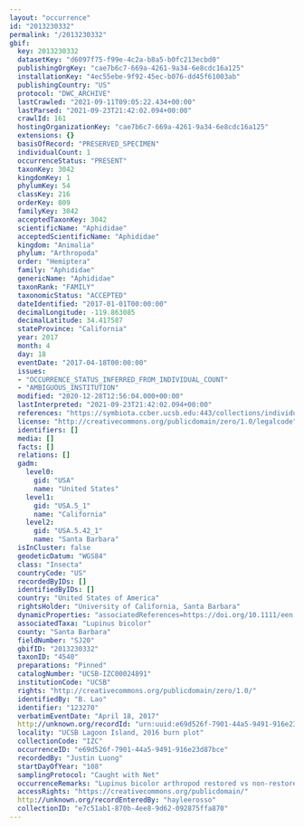 ```yaml
---
layout: "occurrence"
id: "2013230332"
permalink: "/2013230332"
gbif:
  key: 2013230332
  datasetKey: "d6097f75-f99e-4c2a-b8a5-b0fc213ecbd0"
  publishingOrgKey: "cae7b6c7-669a-4261-9a34-6e8cdc16a125"
  installationKey: "4ec55ebe-9f92-45ec-b076-dd45f61003ab"
  publishingCountry: "US"
  protocol: "DWC_ARCHIVE"
  lastCrawled: "2021-09-11T09:05:22.434+00:00"
  lastParsed: "2021-09-23T21:42:02.094+00:00"
  crawlId: 161
  hostingOrganizationKey: "cae7b6c7-669a-4261-9a34-6e8cdc16a125"
  extensions: {}
  basisOfRecord: "PRESERVED_SPECIMEN"
  individualCount: 1
  occurrenceStatus: "PRESENT"
  taxonKey: 3042
  kingdomKey: 1
  phylumKey: 54
  classKey: 216
  orderKey: 809
  familyKey: 3042
  acceptedTaxonKey: 3042
  scientificName: "Aphididae"
  acceptedScientificName: "Aphididae"
  kingdom: "Animalia"
  phylum: "Arthropoda"
  order: "Hemiptera"
  family: "Aphididae"
  genericName: "Aphididae"
  taxonRank: "FAMILY"
  taxonomicStatus: "ACCEPTED"
  dateIdentified: "2017-01-01T00:00:00"
  decimalLongitude: -119.863085
  decimalLatitude: 34.417587
  stateProvince: "California"
  year: 2017
  month: 4
  day: 18
  eventDate: "2017-04-18T00:00:00"
  issues:
  - "OCCURRENCE_STATUS_INFERRED_FROM_INDIVIDUAL_COUNT"
  - "AMBIGUOUS_INSTITUTION"
  modified: "2020-12-28T12:56:04.000+00:00"
  lastInterpreted: "2021-09-23T21:42:02.094+00:00"
  references: "https://symbiota.ccber.ucsb.edu:443/collections/individual/index.php?occid=123270"
  license: "http://creativecommons.org/publicdomain/zero/1.0/legalcode"
  identifiers: []
  media: []
  facts: []
  relations: []
  gadm:
    level0:
      gid: "USA"
      name: "United States"
    level1:
      gid: "USA.5_1"
      name: "California"
    level2:
      gid: "USA.5.42_1"
      name: "Santa Barbara"
  isInCluster: false
  geodeticDatum: "WGS84"
  class: "Insecta"
  countryCode: "US"
  recordedByIDs: []
  identifiedByIDs: []
  country: "United States of America"
  rightsHolder: "University of California, Santa Barbara"
  dynamicProperties: "associatedReferences=https://doi.org/10.1111/een.12721; associatedReferences=https://escholarship.org/uc/item/64c550mk"
  associatedTaxa: "Lupinus bicolor"
  county: "Santa Barbara"
  fieldNumber: "SJ20"
  gbifID: "2013230332"
  taxonID: "4540"
  preparations: "Pinned"
  catalogNumber: "UCSB-IZC00024891"
  institutionCode: "UCSB"
  rights: "http://creativecommons.org/publicdomain/zero/1.0/"
  identifiedBy: "B. Lao"
  identifier: "123270"
  verbatimEventDate: "April 18, 2017"
  http://unknown.org/recordId: "urn:uuid:e69d526f-7901-44a5-9491-916e23d87bce"
  locality: "UCSB Lagoon Island, 2016 burn plot"
  collectionCode: "IZC"
  occurrenceID: "e69d526f-7901-44a5-9491-916e23d87bce"
  recordedBy: "Justin Luong"
  startDayOfYear: "108"
  samplingProtocol: "Caught with Net"
  occurrenceRemarks: "Lupinus bicolor arthropod restored vs non-restored project comparison"
  accessRights: "https://creativecommons.org/publicdomain/"
  http://unknown.org/recordEnteredBy: "hayleerosso"
  collectionID: "e7c51ab1-870b-4ee8-9d62-092875ffa870"
---
```

